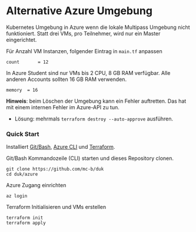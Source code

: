 # Alternative Azure Umgebung

Kubernetes Umgebung in Azure wenn die lokale Multipass Umgebung nicht funktioniert. Statt drei VMs, pro Teilnehmer, wird nur ein Master eingerichtet.

Für Anzahl VM Instanzen, folgender Eintrag in `main.tf` anpassen

    count       = 12
    
In Azure Student sind nur VMs bis 2 CPU, 8 GB RAM verfügbar. Alle anderen Accounts sollten 16 GB RAM verwenden.

    memory  = 16    
    
**Hinweis**: beim Löschen der Umgebung kann ein Fehler auftretten. Das hat mit einem internen Fehler im Azure-API zu tun. 
* Lösung: mehrmals `terraform destroy --auto-approve` ausführen.    

### Quick Start

Installiert [Git/Bash](https://git-scm.com/downloads), [Azure CLI](https://docs.microsoft.com/en-us/cli/azure/) und [Terraform](https://www.terraform.io/).

Git/Bash Kommandozeile (CLI) starten und dieses Repository clonen.

    git clone https://github.com/mc-b/duk
    cd duk/azure
    
Azure Zugang einrichten
    
    az login     
    
Terraform Initialisieren und VMs erstellen

    terraform init
    terraform apply  